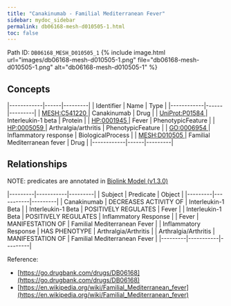 ```yaml
---
title: "Canakinumab - Familial Mediterranean Fever"
sidebar: mydoc_sidebar
permalink: db06168-mesh-d010505-1.html
toc: false 
---
```



Path ID: `DB06168_MESH_D010505_1`
{% include image.html url="images/db06168-mesh-d010505-1.png" file="db06168-mesh-d010505-1.png" alt="db06168-mesh-d010505-1" %}

## Concepts

|------------|------|---------|
| Identifier | Name | Type    |
|------------|------|---------|
| <a href="https://identifiers.org/MESH:C541220">MESH:C541220 </a> | Canakinumab | Drug |
| <a href="https://identifiers.org/UniProt:P01584">UniProt:P01584 </a> | Interleukin-1 beta | Protein |
| <a href="https://identifiers.org/HP:0001945">HP:0001945 </a> | Fever | PhenotypicFeature |
| <a href="https://identifiers.org/HP:0005059">HP:0005059 </a> | Arthralgia/arthritis | PhenotypicFeature |
| <a href="https://identifiers.org/GO:0006954">GO:0006954 </a> | Inflammatory response | BiologicalProcess |
| <a href="https://identifiers.org/MESH:D010505">MESH:D010505 </a> | Familial Mediterranean fever | Drug |
|------------|------|---------|

## Relationships


NOTE: predicates are annotated in <a href="https://github.com/biolink/biolink-model/releases/tag/v1.3.0">Biolink Model (v1.3.0)</a>

|---------|-----------|---------|
| Subject | Predicate | Object  |
|---------|-----------|---------|
| Canakinumab | DECREASES ACTIVITY OF | Interleukin-1 Beta |
| Interleukin-1 Beta | POSITIVELY REGULATES | Fever |
| Interleukin-1 Beta | POSITIVELY REGULATES | Inflammatory Response |
| Fever | MANIFESTATION OF | Familial Mediterranean Fever |
| Inflammatory Response | HAS PHENOTYPE | Arthralgia/Arthritis |
| Arthralgia/Arthritis | MANIFESTATION OF | Familial Mediterranean Fever |
|---------|-----------|---------|

Reference: 
  - [https://go.drugbank.com/drugs/DB06168](https://go.drugbank.com/drugs/DB06168)
  - [https://en.wikipedia.org/wiki/Familial_Mediterranean_fever](https://en.wikipedia.org/wiki/Familial_Mediterranean_fever)
